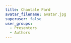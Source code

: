 ```yaml
---
title: Chantale Pard
avatar_filename: avatar.jpg
superuser: false
user_groups:
  - Presenters
  - Authors
---
```

